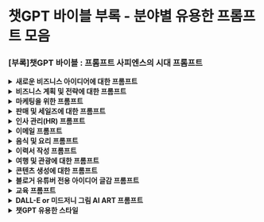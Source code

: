 # 챗GPT 바이블 부록 - 분야별 유용한 프롬프트 모음
### [부록]챗GPT 바이블 : 프롬프트 사피엔스의 시대 프롬프트


<details>
    <summary><strong>새로운 비즈니스 아이디어에 대한 프롬프트</strong></summary>
<br>
<pre>

[업계]에서 새로운 사업을 시작하기 위한 10가지 아이디어 창출

[업계]에서 성공적인 비즈니스 사례 [숫자] 제공

[업계]에서 새로운 사업을 시작하기 위한 단계별 수립

[업계]에서 성공적으로 사업을 시작하기 위한 [숫자] 팁을 제공

[업계]에서 사업을 시작할 때의 [숫자] 이점 나열

[산업]에서 혁신적인 비즈니스 모델의 [숫자] 예를 제공

[산업]에서 사업을 시작할 때의 위험과 과제를 개략적으로 설명

[산업]의 시장 동향 파악. 데이터 기반

비즈니스 아이디어를 검증하기 위한 단계 제시

올바른 비즈니스 아이디어를 찾기 위한 [숫자] 팁 제공

새로운 기술을 활용하는 비즈니스를 위한 [숫자] 아이디어 창출

성장 가능성이 있는 신흥 산업 추천 

틈새 시장에서 사업을 시작할 때 얻을 수 있는 장점

성공적으로 피봇한 비즈니스의 예시 제공

올바른 비즈니스 모델을 선택하기 위한 팁 제공

사회적 문제를 해결하는 비즈니스에 대한 아이디어 창출

[산업]에서 소비자가 직면한 문제점 분석

충성 고객 기반을 구축한 비즈니스 사례 제공

새로운 비즈니스를 위한 강력한 브랜드 구축을 위한 [숫자] 제공

시장 격차를 활용하는 비즈니스를 위한 아이디어 창출

빠른 성장을 달성한 비즈니스의 예시 

신규 사업 자금 확보를 위한 [숫자] 팁 제공
</pre>
</details>

<details>
    <summary><strong>비즈니스 계획 및 전략에 대한 프롬프트</strong></summary>
<br>
<pre>

[회사/브랜드]를 위한 [단어 수] 미션 작성

[회사/브랜드]에 대한 [숫자] 회사 가치 목록 생성

[회사/브랜드]에 대한 [단어 수] 사업 계획서 작성

[제품/서비스/산업]에 대한 [숫자] 시장 기회 목록 제공

[회사/브랜드/제품/서비스]에 대한 SWOT 상세 분석 작성

[회사/브랜드/제품/]에 대한 [숫자] 성장 전략 목록 생성

[산업/비즈니스 유형] 비즈니스 계획에 대한 경영 요약 작성

[산업/비즈니스 유형] 비즈니스를 위한 시장 기회 및 목표 고객 세그먼트 정의

[산업/비즈니스 유형] 시장에서의 경쟁과 비즈니스의 차별화 방식

[산업/비즈니스 유형] 비즈니스를 위한 마케팅 및 판매 전략

생산 공정 및 물류를 포함한 [산업/비즈니스 유형] 비즈니스의 운영 계획

수익 및 비용을 포함하여 [산업/비즈니스 유형] 비즈니스에 대한 재무 예상

[산업/비즈니스 유형] 비즈니스를 위한 팀 구조 및 주요 채용 개요 설명

[산업/비즈니스 유형] 비즈니스의 리스크 및 과제와 이를 완화하는 방법

자금의 사용과 비즈니스가 수익성을 달성하는 방법

[산업/비즈니스 유형] 비즈니스를 위한 주요 성과 지표(KPI) 개요

[산업/비즈니스 유형] 비즈니스의 잠재적 출구 전략

[산업/비즈니스 유형] 비즈니스 계획의 주요 요소를 요약한 피치 데크 작성

[산업/비즈니스 유형] 비즈니스 계획을 수립하기 위한 핵심 단계 개요

[산업/비즈니스 유형] 비즈니스 계획의 대상 고객

[산업/비즈니스 유형] 사업 계획의 목적과 이점 설명

[산업/비즈니스 유형] 비즈니스의 재무제표 자세히 설명

[산업/비즈니스 유형] 비즈니스를 위한 주요 법적 및 규제 고려사항

 [산업/비즈니스 유형] 비즈니스의 주요 이정표와 이를 추적하고 달성하는 방법
 
[산업/비즈니스 유형] 시장의 경쟁 구도 및 주요 경쟁업체

[산업/비즈니스 유형] 비즈니스를 위한 주요 마케팅 및 브랜드 전략 설명

[산업/비즈니스 유형] 비즈니스를 위한 제품/서비스 개발 및 출시 프로세스 논의

[산업/비즈니스 유형] 비즈니스를 위한 주요 기술 및 인프라 고려사항

[산업/비즈니스 유형] 비즈니스 성공의 주요 척도 및 주요 성과 지표 설명

</pre>
</details>

<details>
    <summary><strong>마케팅을 위한 프롬프트</strong></summary>
<br>
<pre>

[제품/서비스]에 대한 마케팅 계획을 작성

[제품/서비스]에 대한 마케팅 전략 수립

[제품/서비스]에 대한 설득력 있는 영업 전략 작성

[제품/서비스]에 대한 고객 멘트/댓글 작성

[제품/서비스] 판매를 늘리는 방법 목록 생성

[제품/서비스]에 대한 이메일 마케팅 캠페인 작성

[회사/제품/이벤트]에 대한 보도자료 작성

[제품/서비스]에 대한 소셜 미디어 광고 생성

[제품/서비스] 성공에 대한 사례 연구 작성

[제품/서비스]에 대한 제품 리뷰 작성

[주제]에 [단어 수] 블로그 게시물 작성

[산업]의 [주제/트렌드]에 대한 [단어 수] 기사 작성

[산업]에 대한 [활동/태스크]에 대한 [숫자] 팁 제공

[제품/서비스로 해결된 주제/문제]에 대한 [단어 수] 사례 연구 작성

[대상 고객]에게 [제품/서비스]를 소개하는 [단어 수] 이메일 작성

[주제/이벤트/업데이트]에 대한 [단어 수] 뉴스레터 작성

[뉴스/이벤트/업데이트]에 대한 [단어 수] 뉴스 보도자료 작성

[제품/서비스]에 대한 [단어 수] 랜딩 페이지 사본 작성

[제품/서비스]를 홍보하는 [광고/배너]의 사본 [문장 수]를 작성

[제품/서비스/브랜드]에 대한 [단어 수] 태그라인 작성

[제품/서비스 A]와 [제품/서비스 B]에 대한 [단어 수] 제품 비교를 작성

[산업/시장/제품/서비스]에 대한 [단어 수] 시장 분석 작성

[상품/서비스/브랜드]에 대한 [단어 수] SWOT 분석 작성

[대상 고객]을 위한 [단어 수] 고객 페르소나 작성

[제품/서비스/브랜드]에 대한 [단어 수] 소셜 미디어 마케팅 계획 작성

[제품/서비스/브랜드]에 대한 [단어 수] 이메일 마케팅 계획 작성

</pre>
</details>

<details>
    <summary><strong>판매 및 세일즈에 대한 프롬프트</strong></summary>
<br>
<pre>

[제품/서비스]를 위한 효과적인 영업 전략 수립

[제품/서비스]에 대한 [단어 수] 후속 이메일 작성

잠재 고객에게 [제품/서비스]에 대한 [단어 수] 이메일 작성

[제품/서비스]에 대한 [단어 수] 제안서 작성

[제품/서비스]에 대한 [단어 수] 마감 스크립트 작성

[제품/서비스]에 대해 과거 고객에게 [단어 수] 이메일 작성

현재 고객에게 [제품/서비스]에 대한 [단어 수] 이메일 작성

[제품/서비스]에 대한 [단어 수] 소개 이메일 작성

[예정자의 이름]으로부터 [일 수]일 동안 응답이 없는 경우 후속 이메일 작성

[제품/서비스]에 관심을 표명한 고객에게 [단어 수] 답변을 작성합니다

[제품/서비스] 신제품 발표회에 [이름]을 초대하는 이메일 작성

[단어 수] 이메일을 작성하여 [잠재자의 이름]으로 통화 예약

만족한 고객에게 소개 요청을 위한 이메일 작성

[제품/서비스] 데모 후 [이름] 피드백을 요청하는 [단어 수] 이메일 작성

[제품/서비스]가 경쟁사보다 우수한 [숫자] 이유 제공

[제품/서비스]에 대한 [숫자]의 이의 제기와 이를 극복하는 방법 제공

[제품/서비스]에 대한 사례 연구를 보내려면 [단어 수] 이메일을 작성

[제품/서비스]의 이점을 알려주는 [단어 수] 이메일 작성

만족한 고객의 [이름] 추천서를 보낼 이메일 생성

[잠재자의 이름]과(와) 판매 계약을 체결하기 위한 [숫자] 팁 제공

[제품/서비스] 구매 후 [예정자의 이름]에게 [단어 수] 이메일을 작성하여 검토 요청

[제품/서비스]에 대한 세일즈 피치 작성

[제품/서비스]의 [숫자] 혜택 목록 만들기

[제품/서비스]에 대한 [단어 수] 제품 설명 작성

[제품/서비스]에 대한 [숫자]의 다양한 사용 사례 목록 생성

[제품/서비스]의 성공적인 구현에 대한 [단어 수] 사례 연구 작성

[제품/서비스]와 관련하여 [번호]에 관해 자주 묻는 말과 답변 목록 제공

[제품/서비스]의 효과를 뒷받침하는 [숫자] 통계 및 사실 목록 생성

[제품/서비스와 관련된 산업/분야]의 미래에 대한 [단어 수] 백서 작성

[잠재 고객]이 [제품/서비스]를 고려할 [단어 수] 제안서 작성

[잠재 고객]에게 [제품/서비스]가 필요한 [숫자] 이유 목록 생성

[잠재 고객]과의 영업 상담을 위한 [단어 수] 스크립트 작성

영업 상담 중에 [잠재 고객]에게 물어볼 [숫자] 질문 목록 생성

[제품/서비스]에 대한 [단어 수] 가치 제안 작성

[제품/서비스]의 영업 데모를 위한 [단어 수] 스크립트 작성

[제품/서비스]가 경쟁사보다 우수한 [숫자] 이유 목록 생성

[단어 수] 전자 메일 템플릿을 작성하여 [잠재 고객]과의 미팅을 요청

[제품/서비스]에 대한 [단어 수] 브로슈어 작성

[제품/서비스]에 대한 [숫자] 다양한 가격 옵션 목록 생성

검색 엔진 최적화를 위한 [제품/서비스] 관련 [숫자] 키워드 목록 생성

[제품/서비스]에 대한 [단어 수] 영업 자료 작성

[잠재 고객]과의 영업 미팅을 위한 [단어 수] 스크립트 작성

[제품/서비스] 판매를 성사시키기 위한 [숫자] 전략 목록을 생성

대한민국 개인정보 보호법을 토대로 개인정보 약관 제작

CS 담당자가 고객의 공감을 표시 표현 10가지

마감 세일 & 땡처리 제품을 임박하는 이메일 작성

반품 정책을 설명하는 템플릿 작성

고객이 회사의 제안을 수용할 수 있도록 아이디어 제시
</pre>
</details>

<details>
    <summary><strong>인사 관리(HR) 프롬프트</strong></summary>
<br>
<pre>

[포지션] 역할에 대한 작업 설명 작성

[직급] 역할에 대한 주요 책임 및 행동

[직급] 역할에 대한 지원자를 유치하기 위한 구인 광고를 작성

[직급]에 대한 [숫자] 면접 질문 목록 제공

[회사] 채용 과정의 단계를 설명

[포지션] 역할에 대한 [숫자] 인터뷰 질문 목록 작성

성공적인 성과 검토를 위한 [숫자] 팁 목록 작성

직원의 성과를 인정하고 보상하는 [숫자] 방법 목록 작성

효과적인 교육 프로그램을 개발하고 구현하기 위한 [숫자] 방법 목록 작성

직장 내 의사소통을 개선하기 위한 [숫자] 방법 목록 작성

직원의 창의성과 혁신을 장려하기 위한 [숫자] 방법 목록 작성

최고의 인재를 보유하는 [숫자] 방법 목록 작성

직원 건강 및 정신 건강을 지원하는 [숫자] 방법 목록 작성

강력한 회사 문화를 구축하기 위한 [숫자] 전략 목록을 작성

직장에서 효과적인 리더십과 관리를 위한 [숫자] 팁 목록을 작성
</pre>
</details>

<details>
    <summary><strong>이메일 프롬프트</strong></summary>
<br>
<pre>

[제품/서비스]에 대한 고객 불만 사항에 대한 답변 작성

[제품/서비스]에 대한 FAQ 섹션 생성

[제품/서비스]에 대한 환불을 요청하는 고객에게 답변을 작성

[제품/서비스]의 [특징/장점]을 간단한 용어로 설명

[제품/서비스] 설정에 문제가 있는 고객에게 답변을 작성

지원을 요청하는 고객에게 [언어]로 응답을 작성

[문제]를 해결하기 위한 [숫자] 팁 목록 제공

[제품/서비스]에 대한 할인을 요청하는 고객에게 답변을 작성

[제품/서비스]에 대한 [숫자] 목록 제공

[제품/서비스] 평가판을 요청하는 고객에게 답변을 작성

[제품/서비스]에 대한 보증 설명

[제품/서비스]에 대한 수리를 요청하는 고객에게 답변을 작성

[제품/서비스]를 업그레이드하기 위한 [숫자] 단계 목록 제공

[제품/서비스]에 대한 반품 정책 설명

[제품/서비스] 구독을 취소하려는 고객에게 [단어 수] 답변 작성

이메일 목록에서 비활성 가입자를 다시 활성화하는 방안

이메일을 보내기에 가장 좋은 시간(그리고 가장 좋은 빈도)을 확인하는 방법

수신자의 방화벽으로 인해 발생하는 전자 메일 전송 가능성 문제를 해결 방안

다음 [뉴스레터 세부 정보]에 포함시킬 수 있는 [업계]의 주요 동향은 무엇?

주간 [이커머스 뉴스레터]의 배달성을 향상하기 위한 팁을 제공해 수신함에 전달
</pre>
</details>

<details>
    <summary><strong>음식 및 요리 프롬프트</strong></summary>
<br>
<pre>

가족 4명이 식사할 일주일 식단 만들어줘!

이웃집 저녁 초대를 위해 필요한 식사 추천 메뉴와 쇼핑 리스트 제작

현재 냉장고에 달걀과 양파가 남아있음. 채식주의자를 위한 메뉴 추천

연어회와 탕수육이 준비되어 있어요. 어울리는 와인 추천 10가지

업무 스트레스가 많을 때 먹으면 좋은 음식 메뉴 10가지 

여름 계절 채소 및 과일이 들어간 메뉴 추천 5가지
</pre>
</details>

<details>
    <summary><strong>이력서 작성 프롬프트</strong></summary>
<br>
<pre>

나의 XX 성격을 강조하고 다른 지원자들과 차별화하여 작성

[산업/분야]에 대한 저의 열정과 진로에 대한 열망을 전달하는 것을 요약하여 작성

이력서를 업로드하고, 인공지능에 피드백 요청 

구직자들이 이력서에서 흔히 저지르는 실수 10가지

현장 면접 이후 인사담당자에게 보낼 감사 이메일 제작

</pre>
</details>

<details>
    <summary><strong>여행 및 관광에 대한 프롬프트</strong></summary>
<br>
<pre>

[지역]에서 X일 관광객으로 얼마의 돈이 필요한가요? (구두쇠 or 호화여행)

[국가]에서 X일 여행을 위해 근처 도시 추천

파리에서 3,000달러짜리 8일 여행을 계획하고, 여행 일정 수립 (여행사 유용)

X에서 Y로 가기에 가성비 좋은 여행사 추천

서울에서 1인당 10만 원의 예산 식당 추천 10가지 

나는 4주간의 미주 배낭여행을 계획. 렌터카를 빌리고, 사람들이 잘 모르는 지역을 선호함. 여행 일정 수립해줘!

</pre>
</details>
<details>
    <summary><strong>콘텐츠 생성에 대한 프롬프트</strong></summary>
<br>
<pre>

[주제] 예제 생성

[주제]에 대한 [단어 수] 기사를 작성합니다

[숫자] 방법 목록 제공 [주제]

[주제]를 자세히 설명

[대상 시청자]를 위한 [주제] 가이드 만들기

[주제]에 대한 주목할 만한 헤드라인을 작성

[기사/책 제목]을 [단어 수]로 요약

[주제]에 [단어 수] 블로그 게시물 작성

[주제]의 중요성에 대해 [문장 수]를 작성

[주제]에 소셜 미디어 게시물 [수] 만들기
</pre>
</details>
<details>
    <summary><strong>블로거 유튜버 전용 아이디어 글감 프롬프트</strong></summary>
<br>
<pre>

성공적인 온라인 사업 시작 방법에 대한 종합 가이드 작성

투자자 동향, 예측, 잠재적 기회 등 암호화폐 시장 현황 상세 분석

블로그 또는 웹사이트에 대한 검색 엔진 최적화(SEO)를 개선하는 방법에 대한 단계별 튜토리얼 작성

아이폰 최신 모델 특징, 성능, 카메라 기능 등 심층 리뷰 구성

구매자, 매도자 동향, 전망, 잠재적 기회 등 주택시장 현황에 대한 상세 보고서 작성

유튜브 채널을 성공적으로 시작하고 성장시키는 방법, 매력적인 콘텐츠를 만들고 커뮤니티를 구축하는 팁을 포함한 포괄적인 가이드 작성

투자자 대상 동향, 예측, 잠재적 기회 등 증시 현황에 대한 상세한 분석 작성

더 나은 사용자 경험과 검색 엔진 순위를 위해 웹사이트의 속도와 성능을 향상하는 방법에 대한 단계별 튜토리얼 작성

최신 전기차 모델 범위, 충전 능력, 전반적인 성능 등 심층 분석

손님들에게 제공되는 편의 시설과 활동을 강조하는 고급 섬 휴양지 여행 브로슈어 사본 작성

하이테크 피트니스 트래커의 특징과 기능을 강조한 제품 설명 작성

신규 식당 SNS 글 작성, 메뉴와 분위기 홍보

명상과 마음 챙김의 이점에 대해 블로그 글 작성
</pre>
</details>
<details>
    <summary><strong>교육 프롬프트</strong></summary>
<br>
<pre>

[주제]에 대해 자세히 설명

역사적 사건에 대한 요약

[문제]를 해결하는 방법에 대한 예시 나열

[선택한 주제]를 시간순으로 요약한 논문 작성

확률이 어떻게 작용하는지 이해하는 도움이 필요

20세기 초 런던의 노동자 파업에 대한 사실을 쉽게 설명

기억력을 향상시킬 수 있는 10가지 방법

제2차 세계대전의 원인에 대한 3페이지 분량의 에세이 작성

미국 혁명의 사건을 다섯 문장으로 요약

내전이 왜 필요했는지 설득력 있는 연설문 작성

르네상스와 종교개혁의 차이점을 

프랑스 혁명의 주요 사건들의 연대표로 제작

산업혁명이 사회에 미치는 영향 분석

로마 공화국과 로마 제국을 비교하고 대조하는 표 제작

미국 혁명의 원인에 대한 연구 논문 목차 작성

중세 유럽에서 여성의 역할에 대한 에세이를 쓸 수 있도록 힌트 제공

스트레스가 인간의 뇌에 미치는 영향에 대한 심리학 에세이의 출처 검색

세계화가 개발도상국에 미치는 영향에 대한 비판적인 리뷰 작성

파이썬을 사용하여 챗봇을 구축하는 프로그래밍 코드 작성

내가 다가오는 역사와 정치학 시험을 위한 공부 계획 수립

공학과 대학 지원서 작성 도와줘

하퍼 리의 소설 앵무새 죽이기에 대한 독후감 작성

인력에서 성별과 급여의 관계를 분석

[교육 중인 개념]에 대한 학생들의 이해도를 평가하는 5개의 객관식 문제로 퀴즈 제작

교실의 규정과 위반에 대한 처벌을 개략적으로 설명하는 포스터를 디자인

[과목/과제]에서 학생이 수행 능력을 향상하기 위해 취할 수 있는 구체적이고 실행 가능한 목록 생성

학습 목표, 창의적 활동 및 성공 기준을 포함하는 [교육 중인 개념]에 대한 강의 개요 작성

[교육 중인 개념]에 대한 대화형 강의실 활동 목록 작성

[교육 중인 개념]에 따라 학생의 글쓰기를 평가하기 위한 채점 체계 제작
</pre>
</details>
<details>
    <summary><strong>DALL-E or 미드저니 그림 AI ART 프롬프트</strong></summary>
<br>
<pre>

북극을 바라보며 옛날의 영광을 그리워하는 바이킹 그려줘!

컨설팅 회사를 위해 태양이 있는 트렌디 로고를 디자인해줘!

기하학적 모양과 대담하고 활기찬 색상을 사용하여 밤에 도시 스카이라인을 추상적으로 그려줘!

커피 텀블러 제작할 예정인데, 새로운 아이디 콘셉트 10가지 제시

3000년에 발생할 수 있는 미래 그림 콘셉트 스케치

태권도 학원 로고 이미지를 미니멀리즘 형태로 출력
</pre>
</details>
<details>
    <summary><strong>챗GPT 유용한 스타일</strong></summary>
<br>
<pre>

하버드 스타일

학문 스타일

비즈니스 스타일

창의적인 스타일

저널리즘 스타일

설명 스타일

설득 스타일

시인 스타일

과학적 글쓰기 스타일

법적 글쓰기 스타일

의학적 글쓰기 스타일

연구 논문 스타일

백서(White paper) 스타일

블로그 작성 스타일

스크립트 작성 스타일

박경리 스타일

김소월 스타일

윤동주 스타일

이문열 스타일

이상 스타일

신경숙 스타일

노희경 스타일 

윌리엄 셰익스피어(William Shakespeare) 스타일

조앤 K. 롤링(J.K. Rowling) 스타일

조지 오웰(George Orwell) 스타일

제인 오스틴(Jane Austen) 스타일

마크 트웨인(Mark Twain) 스타일

조지 버나드 쇼(George Bernard Shaw) 스타일

에드거 앨런 포(Edgar Allan Poe) 스타일

알베르 카뮈(Albert Camus) 스타일

오스카 와일드(Oscar Wilde) 스타일

파울루 코엘류(Paulo Coelho) 스타일

찰스 디킨스(Charles Dickens) 스타일

특정한 작가의 문체나 스타일을 활용하여 창작 활동을 할 때는 각별한 주의를 요구합니다. 한 사람의 고유 창작물이기 때문에 존중하고, 상업적 이용을 할 때는 추후 법적인 책임이 있을 수도 있으니 유의 바랍니다.
</pre>
</details>


